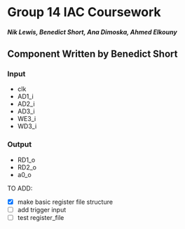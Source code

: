# Group 14 IAC Coursework
##### Nik Lewis, Benedict Short, Ana Dimoska, Ahmed Elkouny
## Component Written by Benedict Short

### Input
- clk
- AD1_i
- AD2_i
- AD3_i
- WE3_i
- WD3_i

### Output

- RD1_o
- RD2_o
- a0_o


TO ADD:
- [x] make basic register file structure
- [ ] add trigger input
- [ ] test register_file
